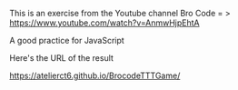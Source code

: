 This is an exercise from the Youtube channel Bro Code = > https://www.youtube.com/watch?v=AnmwHjpEhtA

A good practice for JavaScript

Here's the URL of the result

https://atelierct6.github.io/BrocodeTTTGame/

